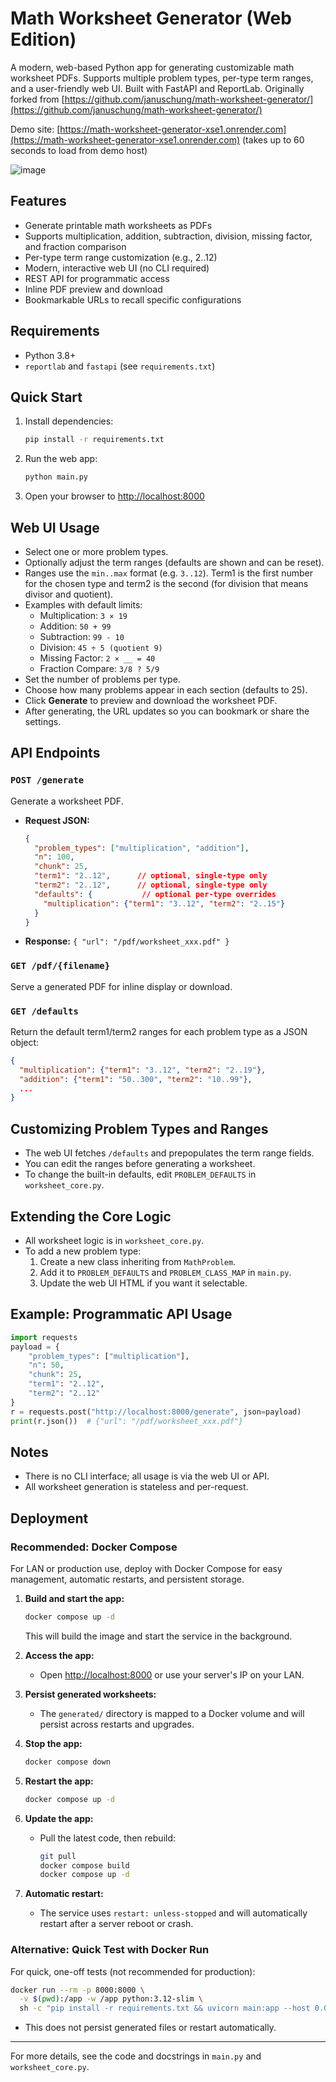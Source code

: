# Math Worksheet Generator (Web Edition)

A modern, web-based Python app for generating customizable math worksheet PDFs. Supports multiple problem types, per-type term ranges, and a user-friendly web UI. Built with FastAPI and ReportLab. Originally forked from [https://github.com/januschung/math-worksheet-generator/](https://github.com/januschung/math-worksheet-generator/)

Demo site: [https://math-worksheet-generator-xse1.onrender.com](https://math-worksheet-generator-xse1.onrender.com) (takes up to 60 seconds to load from demo host)

![image](https://github.com/user-attachments/assets/e6a245e4-0628-4217-bbbb-2fd76a7868ef)



## Features
- Generate printable math worksheets as PDFs
- Supports multiplication, addition, subtraction, division, missing factor, and fraction comparison
- Per-type term range customization (e.g., 2..12)
- Modern, interactive web UI (no CLI required)
- REST API for programmatic access
- Inline PDF preview and download
- Bookmarkable URLs to recall specific configurations

## Requirements
- Python 3.8+
- `reportlab` and `fastapi` (see `requirements.txt`)

## Quick Start
1. Install dependencies:
   ```bash
   pip install -r requirements.txt
   ```
2. Run the web app:
   ```bash
   python main.py
   ```
3. Open your browser to [http://localhost:8000](http://localhost:8000)

## Web UI Usage
- Select one or more problem types.
- Optionally adjust the term ranges (defaults are shown and can be reset).
- Ranges use the `min..max` format (e.g. `3..12`).
  Term1 is the first number for the chosen type and term2 is the second
  (for division that means divisor and quotient).
- Examples with default limits:
  - Multiplication: `3 × 19`
  - Addition: `50 + 99`
  - Subtraction: `99 - 10`
  - Division: `45 ÷ 5 (quotient 9)`
  - Missing Factor: `2 × __ = 40`
  - Fraction Compare: `3/8 ? 5/9`
- Set the number of problems per type.
- Choose how many problems appear in each section (defaults to 25).
- Click **Generate** to preview and download the worksheet PDF.
- After generating, the URL updates so you can bookmark or share the settings.

## API Endpoints
### `POST /generate`
Generate a worksheet PDF.
- **Request JSON:**
  ```json
  {
    "problem_types": ["multiplication", "addition"],
    "n": 100,
    "chunk": 25,
    "term1": "2..12",      // optional, single-type only
    "term2": "2..12",      // optional, single-type only
    "defaults": {           // optional per-type overrides
      "multiplication": {"term1": "3..12", "term2": "2..15"}
    }
  }
  ```
- **Response:** `{ "url": "/pdf/worksheet_xxx.pdf" }`

### `GET /pdf/{filename}`
Serve a generated PDF for inline display or download.

### `GET /defaults`
Return the default term1/term2 ranges for each problem type as a JSON object:
```json
{
  "multiplication": {"term1": "3..12", "term2": "2..19"},
  "addition": {"term1": "50..300", "term2": "10..99"},
  ...
}
```

## Customizing Problem Types and Ranges
- The web UI fetches `/defaults` and prepopulates the term range fields.
- You can edit the ranges before generating a worksheet.
- To change the built-in defaults, edit `PROBLEM_DEFAULTS` in `worksheet_core.py`.

## Extending the Core Logic
- All worksheet logic is in `worksheet_core.py`.
- To add a new problem type:
  1. Create a new class inheriting from `MathProblem`.
  2. Add it to `PROBLEM_DEFAULTS` and `PROBLEM_CLASS_MAP` in `main.py`.
  3. Update the web UI HTML if you want it selectable.

## Example: Programmatic API Usage
```python
import requests
payload = {
    "problem_types": ["multiplication"],
    "n": 50,
    "chunk": 25,
    "term1": "2..12",
    "term2": "2..12"
}
r = requests.post("http://localhost:8000/generate", json=payload)
print(r.json())  # {"url": "/pdf/worksheet_xxx.pdf"}
```

## Notes
- There is no CLI interface; all usage is via the web UI or API.
- All worksheet generation is stateless and per-request.

## Deployment

### Recommended: Docker Compose

For LAN or production use, deploy with Docker Compose for easy management, automatic restarts, and persistent storage.

1. **Build and start the app:**
   ```bash
   docker compose up -d
   ```
   This will build the image and start the service in the background.

2. **Access the app:**
   - Open [http://localhost:8000](http://localhost:8000) or use your server's IP on your LAN.

3. **Persist generated worksheets:**
   - The `generated/` directory is mapped to a Docker volume and will persist across restarts and upgrades.

4. **Stop the app:**
   ```bash
   docker compose down
   ```

5. **Restart the app:**
   ```bash
   docker compose up -d
   ```

6. **Update the app:**
   - Pull the latest code, then rebuild:
     ```bash
     git pull
     docker compose build
     docker compose up -d
     ```

7. **Automatic restart:**
   - The service uses `restart: unless-stopped` and will automatically restart after a server reboot or crash.

### Alternative: Quick Test with Docker Run
For quick, one-off tests (not recommended for production):
```bash
docker run --rm -p 8000:8000 \
  -v $(pwd):/app -w /app python:3.12-slim \
  sh -c "pip install -r requirements.txt && uvicorn main:app --host 0.0.0.0"
```
- This does not persist generated files or restart automatically.

---

For more details, see the code and docstrings in `main.py` and `worksheet_core.py`.
